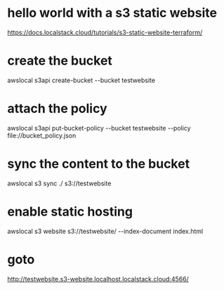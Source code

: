 # hello world with a s3 static website

https://docs.localstack.cloud/tutorials/s3-static-website-terraform/

# create the bucket
awslocal s3api create-bucket --bucket testwebsite

# attach the policy
awslocal s3api put-bucket-policy --bucket testwebsite --policy file://bucket_policy.json

# sync the content to the bucket
awslocal s3 sync ./ s3://testwebsite

# enable static hosting
awslocal s3 website s3://testwebsite/ --index-document index.html 

# goto 
http://testwebsite.s3-website.localhost.localstack.cloud:4566/
